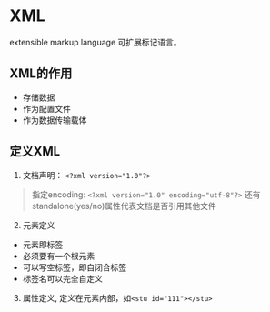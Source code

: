 # XML
extensible markup language 可扩展标记语言。

## XML的作用
- 存储数据
- 作为配置文件
- 作为数据传输载体

## 定义XML
1. 文档声明： `<?xml version="1.0"?>`
> 指定encoding: `<?xml version="1.0" encoding="utf-8"?>`
还有standalone(yes/no)属性代表文档是否引用其他文件
2. 元素定义
- 元素即标签
- 必须要有一个根元素
- 可以写空标签，即自闭合标签
- 标签名可以完全自定义
3. 属性定义, 定义在元素内部，如`<stu id="111"></stu>`
